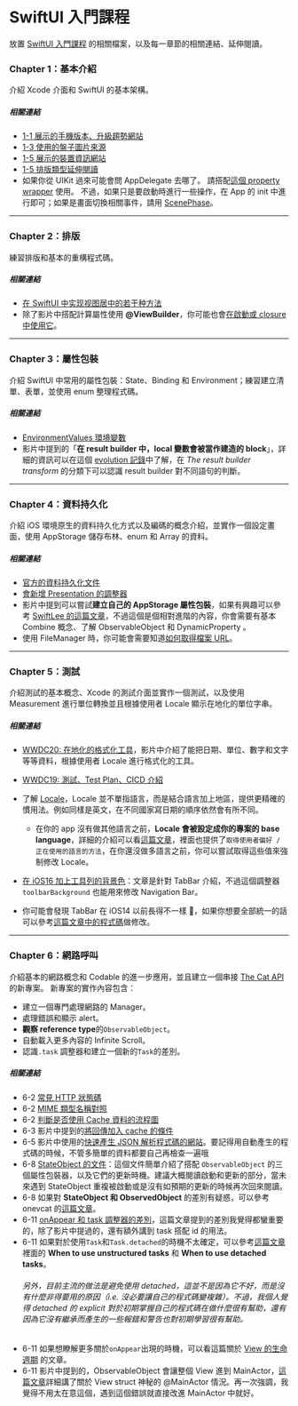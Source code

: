 # SwiftUI 入門課程
放置 [SwiftUI 入門課程](https://www.youtube.com/playlist?list=PLXM8k1EWy5khONZ9M9ytK8mMrcEOXvGsE) 的相關檔案，以及每一章節的相關連結、延伸閱讀。

### Chapter 1：基本介紹
介紹 Xcode 介面和 SwiftUI 的基本架構。

##### 相關連結
* [1-1 展示的手機版本、升級趨勢網站](https://mixpanel.com/trends)
* [1-3 使用的盤子圖片來源](https://www.flaticon.com/free-sticker/dinner_7603521)
* [1-5 展示的裝置資訊網站](https://iosref.com/res)
* [1-5 排版類型延伸閱讀](http://defagos.github.io/understanding_swiftui_layout_behaviors/)
* 如果你從 UIKit 過來可能會問 AppDelegate 去哪了。
請搭配[這個 property wrapper](https://developer.apple.com/documentation/swiftui/uiapplicationdelegateadaptor) 使用。
不過，如果只是要啟動時進行一些操作，在 App 的 init 中進行即可；如果是畫面切換相關事件，請用 [ScenePhase](https://developer.apple.com/documentation/swiftui/scenephase)。

---

### Chapter 2：排版
練習排版和基本的重構程式碼。

##### 相關連結
* [在 SwiftUI 中实现视图居中的若干种方法](https://www.fatbobman.com/posts/centering_the_View_in_SwiftUI/)
* 除了影片中搭配計算屬性使用 **@ViewBuilder**，你可能也會[在啟動或 closure 中使用它](https://swiftontap.com/viewbuilder)。

---

### Chapter 3：屬性包裝
介紹 SwiftUI 中常用的屬性包裝：State、Binding 和 Environment；練習建立清單、表單，並使用 enum 整理程式碼。

##### 相關連結
* [EnvironmentValues 環境變數](https://developer.apple.com/documentation/swiftui/environmentvalues)
* 影片中提到的「**在 result builder 中，local 變數會被當作建造的 block**」，詳細的資訊可以在這個 [evolution 記錄](https://github.com/apple/swift-evolution/blob/main/proposals/0289-result-builders.md#the-result-builder-transform)中了解，在 *The result builder transform* 的分類下可以認識 result builder 對不同語句的判斷。

---

### Chapter 4：資料持久化
介紹 iOS 環境原生的資料持久化方式以及編碼的概念介紹，並實作一個設定畫面，使用 AppStorage 儲存布林、enum 和 Array 的資料。

##### 相關連結
* [官方的資料持久化文件](https://developer.apple.com/documentation/swiftui/persistent-storage)
* [會新增 Presentation 的調整器](https://developer.apple.com/documentation/swiftui/view-presentation)
* 影片中提到可以嘗試**建立自己的 AppStorage 屬性包裝**，如果有興趣可以參考 [SwiftLee 的這篇文章](https://www.avanderlee.com/swift/appstorage-explained/
)，不過這個是個相對進階的內容，你會需要有基本 Combine 概念、了解 ObservableObject 和 DynamicProperty 。
* 使用 FileManager 時，你可能會需要知道[如何取得檔案 URL](https://chaocode.co/blog/getting-url)。

---

### Chapter 5：測試
介紹測試的基本概念、Xcode 的測試介面並實作一個測試，以及使用 Measurement 進行單位轉換並且根據使用者 Locale 顯示在地化的單位字串。

##### 相關連結
* [WWDC20: 在地化的格式化工具](https://developer.apple.com/videos/play/wwdc2020/10160/)，影片中介紹了能把日期、單位、數字和文字等等資料，根據使用者 Locale 進行格式化的工具。
* [WWDC19: 測試、Test Plan、CICD 介紹](https://developer.apple.com/wwdc19/403)
* 了解 [Locale](https://developer.apple.com/documentation/foundation/locale)，Locale 並不單指語言，而是結合語言加上地區，提供更精確的慣用法。例如同樣是英文，在不同國家寫日期的順序依然會有所不同。
    - 在你的 app 沒有做其他語言之前，**Locale 會被設定成你的專案的 base language**，詳細的介紹可以看[這篇文章](https://medium.com/swlh/know-your-language-locale-in-swift-beae4fcc5174)，裡面也提供了`取得使用者偏好 / 正在使用的語言的方法`，在你還沒做多語言之前，你可以嘗試取得這些值來強制修改 Locale。
  
* [在 iOS16 加上工具列的背景色](https://sarunw.com/posts/swiftui-tabview-color/)：文章是針對 TabBar 介紹，不過這個調整器 `toolbarBackground` 也能用來修改 Navigation Bar。
* 你可能會發現 TabBar 在 iOS14 以前長得不一樣 🥲，如果你想要全部統一的話可以參考[這篇文章中的程式碼](https://blog.personal-factory.com/2021/12/29/ios15-transparent-navigationbar-and-tabbar-by-default/)做修改。

---

### Chapter 6：網路呼叫
介紹基本的網路概念和 Codable 的進一步應用，並且建立一個串接 [The Cat API](https://thecatapi.com/) 的新專案。
新專案的實作內容包含：
- 建立一個專門處理網路的 Manager。
- 處理錯誤和顯示 alert。
- **觀察 reference type**的`ObservableObject`。
- 自動載入更多內容的 Infinite Scroll。
- 認識`.task` 調整器和建立一個新的`Task`的差別。

##### 相關連結
* 6-2 [常見 HTTP 狀態碼](https://developer.mozilla.org/zh-TW/docs/Web/HTTP/Status)
* 6-2 [MIME 類型名稱對照](https://www.iana.org/assignments/media-types/media-types.xhtml)
* 6-2 [判斷是否使用 Cache 資料的流程圖](https://developer.apple.com/documentation/foundation/nsurlrequest/cachepolicy/useprotocolcachepolicy)
* 6-3 影片中提到的[將回傳加入 cache 的條件](https://developer.apple.com/documentation/foundation/urlsessiondatadelegate/1411612-urlsession)
* 6-5 影片中使用的[快速產生 JSON 解析程式碼的網站](https://app.quicktype.io/)。要記得用自動產生的程式碼的時候，不管多簡單的資料都要自己再檢查一遍哦
* 6-8 [StateObject 的文件](https://developer.apple.com/documentation/swiftui/stateobject)：這個文件簡單介紹了搭配 `ObservableObject` 的三個屬性包裝器，以及它們的更新時機。建議大概閱讀啟動和更新的部分，當未來遇到 StateObject 重複被啟動或是沒有如預期的更新的時候再次回來閱讀。
* 6-8 如果對 **StateObject 和 ObservedObject** 的差別有疑惑，可以參考 onevcat 的[這篇文章](https://onevcat.com/2020/06/stateobject/)。
* 6-11 [onAppear 和 task 調整器的差別](https://byby.dev/swiftui-task-vs-onappear)，這篇文章提到的差別我覺得都蠻重要的，除了影片中提過的，還有額外講到 task 搭配 id 的用法。
* 6-11 如果對於使用`Task`和`Task.detached`的時機不太確定，可以參考[這篇文章](https://www.donnywals.com/understanding-unstructured-and-detached-tasks-in-swift/)裡面的 **When to use unstructured tasks** 和 **When to use detached tasks**。
  ###### 另外，目前主流的做法是避免使用 detached，這並不是因為它不好，而是沒有什麼非得要用的原因（i.e. 沒必要讓自己的程式碼變複雜）。不過，我個人覺得 detached 的 explicit 對於初期掌握自己的程式碼在做什麼很有幫助，還有因為它沒有繼承而產生的一些報錯和警告也對初期學習很有幫助。
* 6-11 如果想瞭解更多關於`onAppear`出現的時機，可以看這篇關於 [View 的生命週期](https://www.vadimbulavin.com/swiftui-view-lifecycle/) 的文章。
* 6-11 影片中提到的，ObservableObject 會讓整個 View 進到 MainActor，[這篇文章](https://oleb.net/2022/swiftui-task-mainactor/)詳細講了關於 View struct 神秘的 @MainActor 情況。再一次強調，我覺得不用太在意這個，遇到這個錯誤就直接改進 MainActor 中就好。
